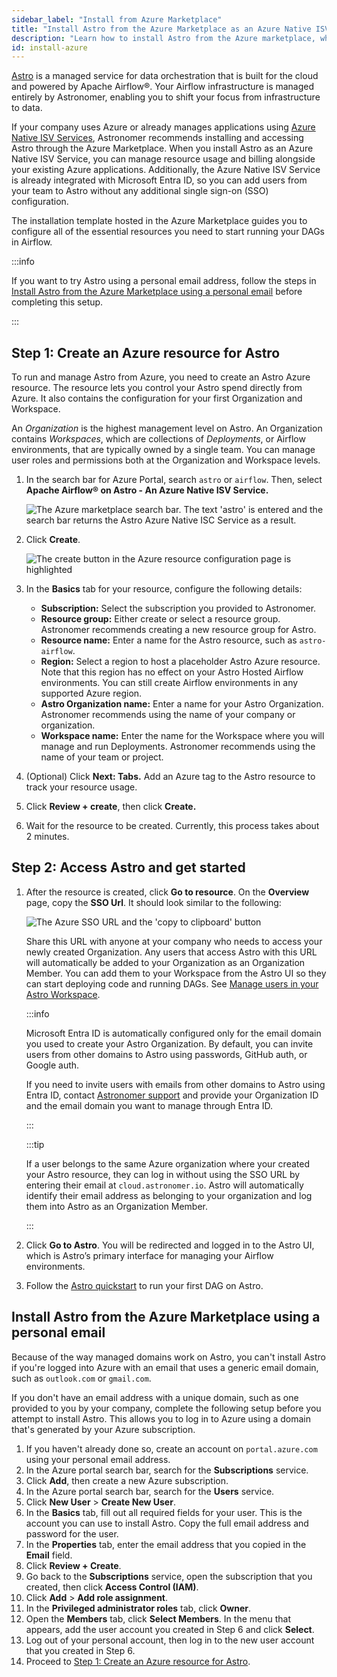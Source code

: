 ```yaml
---
sidebar_label: "Install from Azure Marketplace"
title: "Install Astro from the Azure Marketplace as an Azure Native ISV service"
description: "Learn how to install Astro from the Azure marketplace, which is recommended for all Azure-based teams."
id: install-azure
---
```


[Astro](https://www.astronomer.io/docs/astro) is a managed service for data orchestration that is built for the cloud and powered by Apache Airflow®. Your Airflow infrastructure is managed entirely by Astronomer, enabling you to shift your focus from infrastructure to data.

If your company uses Azure or already manages applications using [Azure Native ISV Services](https://learn.microsoft.com/en-us/azure/partner-solutions/partners), Astronomer recommends installing and accessing Astro through the Azure Marketplace. When you install Astro as an Azure Native ISV Service, you can manage resource usage and billing alongside your existing Azure applications. Additionally, the Azure Native ISV Service is already integrated with Microsoft Entra ID, so you can add users from your team to Astro without any additional single sign-on (SSO) configuration.

The installation template hosted in the Azure Marketplace guides you to configure all of the essential resources you need to start running your DAGs in Airflow.

:::info 

If you want to try Astro using a personal email address, follow the steps in [Install Astro from the Azure Marketplace using a personal email](#install-astro-from-the-azure-marketplace-using-a-personal-email) before completing this setup.

:::

## Step 1: Create an Azure resource for Astro

To run and manage Astro from Azure, you need to create an Astro Azure resource. The resource lets you control your Astro spend directly from Azure. It also contains the configuration for your first Organization and Workspace.

An _Organization_ is the highest management level on Astro. An Organization contains _Workspaces_, which are collections of _Deployments_, or Airflow environments, that are typically owned by a single team. You can manage user roles and permissions both at the Organization and Workspace levels.

1. In the search bar for Azure Portal, search `astro` or `airflow`. Then, select **Apache Airflow® on Astro - An Azure Native ISV Service.**
    
    ![The Azure marketplace search bar. The text 'astro' is entered and the search bar returns the Astro Azure Native ISC Service as a result.](/img/docs/azure-search.png)
    
2. Click **Create**.
    
    ![The create button in the Azure resource configuration page is highlighted](/img/docs/azure-create.png)
    
3. In the **Basics** tab for your resource, configure the following details:
   
    - **Subscription:** Select the subscription you provided to Astronomer.
    - **Resource group:** Either create or select a resource group. Astronomer recommends creating a new resource group for Astro.
    - **Resource name:** Enter a name for the Astro resource, such as `astro-airflow`.
    - **Region:** Select a region to host a placeholder Astro Azure resource. Note that this region has no effect on your Astro Hosted Airflow environments. You can still create Airflow environments in any supported Azure region.
    - **Astro Organization name:** Enter a name for your Astro Organization. Astronomer recommends using the name of your company or organization.
    - **Workspace name:** Enter the name for the Workspace where you will manage and run Deployments. Astronomer recommends using the name of your team or project.

4. (Optional) Click **Next: Tabs.** Add an Azure tag to the Astro resource to track your resource usage. 
5. Click **Review + create**, then click **Create.**
6. Wait for the resource to be created. Currently, this process takes about 2 minutes.

## Step 2: Access Astro and get started

1. After the resource is created, click **Go to resource**. On the **Overview** page, copy the **SSO Url**. It should look similar to the following:
    
    ![The Azure SSO URL and the 'copy to clipboard' button](/img/docs/azure-sso.png)
    
    Share this URL with anyone at your company who needs to access your newly created Organization. Any users that access Astro with this URL will automatically be added to your Organization as an Organization Member. You can add them to your Workspace from the Astro UI so they can start deploying code and running DAGs. See [Manage users in your Astro Workspace](https://www.astronomer.io/docs/astro/manage-workspace-users).

    :::info 

    Microsoft Entra ID is automatically configured only for the email domain you used to create your Astro Organization. By default, you can invite users from other domains to Astro using passwords, GitHub auth, or Google auth.
    
    If you need to invite users with emails from other domains to Astro using Entra ID, contact [Astronomer support](https://cloud.astronomer.io/open-support-request) and provide your Organization ID and the email domain you want to manage through Entra ID. 

    :::
    
    :::tip
    
    If a user belongs to the same Azure organization where your created your Astro resource, they can log in without using the SSO URL by entering their email at `cloud.astronomer.io`. Astro will automatically identify their email address as belonging to your organization and log them into Astro as an Organization Member.
    
    :::
    
2. Click **Go to Astro**. You will be redirected and logged in to the Astro UI, which is Astro’s primary interface for managing your Airflow environments. 
3. Follow the [Astro quickstart](https://www.astronomer.io/docs/astro/first-dag-cli) to run your first DAG on Astro.

## Install Astro from the Azure Marketplace using a personal email

Because of the way managed domains work on Astro, you can't install Astro if you're logged into Azure with an email that uses a generic email domain, such as `outlook.com` or `gmail.com`.

If you don't have an email address with a unique domain, such as one provided to you by your company, complete the following setup before you attempt to install Astro. This allows you to log in to Azure using a domain that's generated by your Azure subscription.

1. If you haven't already done so, create an account on `portal.azure.com` using your personal email address.
2. In the Azure portal search bar, search for the **Subscriptions** service.
3. Click **Add**, then create a new Azure subscription.
4. In the Azure portal search bar, search for the **Users** service.
5. Click **New User** > **Create New User**.
6. In the **Basics** tab, fill out all required fields for your user. This is the account you can use to install Astro. Copy the full email address and password for the user.
7. In the **Properties** tab, enter the email address that you copied in the **Email** field.
8. Click **Review + Create**.
9. Go back to the **Subscriptions** service, open the subscription that you created, then click **Access Control (IAM)**.
10. Click **Add** > **Add role assignment**.
11. In the **Privileged administrator roles** tab, click **Owner**.
12. Open the **Members** tab, click **Select Members**. In the menu that appears, add the user account you created in Step 6 and click **Select**.
13. Log out of your personal account, then log in to the new user account that you created in Step 6. 
14. Proceed to [Step 1: Create an Azure resource for Astro](#step-1-create-an-azure-resource-for-astro).
